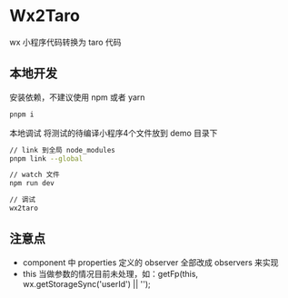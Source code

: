 # Wx2Taro
wx 小程序代码转换为 taro 代码

## 本地开发
安装依赖，不建议使用 npm 或者 yarn
```sh
pnpm i
```

本地调试
将测试的待编译小程序4个文件放到 demo 目录下

```sh
// link 到全局 node_modules
pnpm link --global

// watch 文件
npm run dev

// 调试
wx2taro 
```

## 注意点
- component 中 properties 定义的 observer 全部改成 observers 来实现
- this 当做参数的情况目前未处理，如：getFp(this, wx.getStorageSync('userId') || '');

